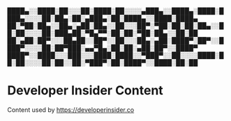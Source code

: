 ████▄░░████░██░░░██░████░██░░░░▄███▄░░████▄░████░████▄░░░░██░██▄░██░▄███▄░██░████▄░░████░████▄
██░▀██░██▄░░██▄░▄██░██▄░░██░░░██▀░▀██░██░██░██▄░░██░██░░░░██░███▄██░▀█▄▀▀░██░██░▀██░██▄░░██░██
██░▄██░██▀░░░██▄██░░██▀░░██░░░██▄░▄██░████▀░██▀░░████▀░░░░██░██▀███░▄▄▀█▄░██░██░▄██░██▀░░████▀
████▀░░████░░░███░░░████░████░░▀███▀░░██░░░░████░██░██░░░░██░██░░██░▀███▀░██░████▀░░████░██░██

# Developer Insider Content
Content used by https://developerinsider.co
